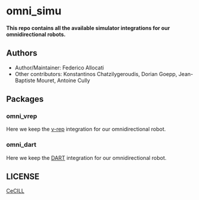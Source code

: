 # omni_simu

#### This repo contains all the available simulator integrations for our omnidirectional robots.

## Authors

- Author/Maintainer: Federico Allocati
- Other contributors: Konstantinos Chatzilygeroudis, Dorian Goepp, Jean-Baptiste Mouret, Antoine Cully

## Packages

### omni_vrep

Here we keep the [v-rep] integration for our omnidirectional robot.

### omni_dart

Here we keep the [DART] integration for our omnidirectional robot.

## LICENSE

[CeCILL]

[v-rep]: http://www.coppeliarobotics.com/
[DART]: http://dartsim.github.io/
[CeCILL]: http://www.cecill.info/index.en.html